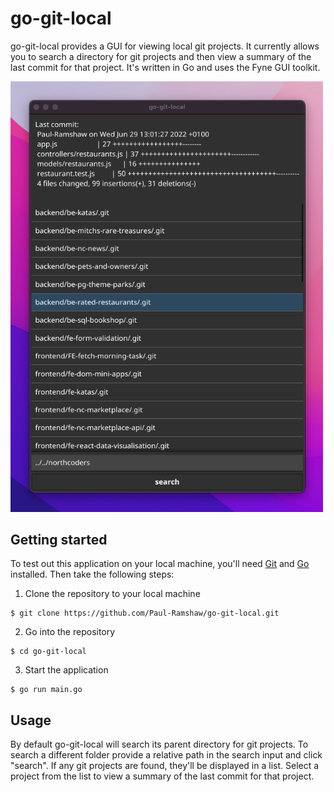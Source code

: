 # go-git-local

go-git-local provides a GUI for viewing local git projects. It currently allows you to search a directory for git projects and then view a summary of the last commit for that project. It's written in Go and uses the Fyne GUI toolkit.

<img src="assets/go-git-local.png" width="500px">

## Getting started

To test out this application on your local machine, you'll need [Git](https://git-scm.com/) and [Go](https://go.dev/doc/install) installed. Then take the following steps:

1. Clone the repository to your local machine

```
$ git clone https://github.com/Paul-Ramshaw/go-git-local.git
```

2. Go into the repository

```
$ cd go-git-local
```

3. Start the application

```
$ go run main.go
```

## Usage

By default go-git-local will search its parent directory for git projects. To search a different folder provide a relative path in the search input and click "search". If any git projects are found, they'll be displayed in a list. Select a project from the list to view a summary of the last commit for that project.
